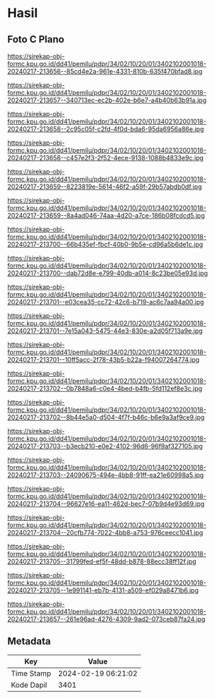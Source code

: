 # Hasil

## Foto C Plano

https://sirekap-obj-formc.kpu.go.id/dd41/pemilu/pdpr/34/02/10/20/01/3402102001018-20240217-213656--85cd4e2a-961e-4331-810b-635f470bfad8.jpg

https://sirekap-obj-formc.kpu.go.id/dd41/pemilu/pdpr/34/02/10/20/01/3402102001018-20240217-213657--340713ec-ec2b-402e-b6e7-a4b40b63b91a.jpg

https://sirekap-obj-formc.kpu.go.id/dd41/pemilu/pdpr/34/02/10/20/01/3402102001018-20240217-213658--2c95c05f-c2fd-4f0d-bda6-95da6956a86e.jpg

https://sirekap-obj-formc.kpu.go.id/dd41/pemilu/pdpr/34/02/10/20/01/3402102001018-20240217-213658--c457e2f3-2f52-4ece-9138-1088b4833e9c.jpg

https://sirekap-obj-formc.kpu.go.id/dd41/pemilu/pdpr/34/02/10/20/01/3402102001018-20240217-213659--8223819e-5614-46f2-a59f-29b57abdb0df.jpg

https://sirekap-obj-formc.kpu.go.id/dd41/pemilu/pdpr/34/02/10/20/01/3402102001018-20240217-213659--8a4ad046-74aa-4d20-a7ce-186b08fcdcd5.jpg

https://sirekap-obj-formc.kpu.go.id/dd41/pemilu/pdpr/34/02/10/20/01/3402102001018-20240217-213700--66b435ef-fbcf-40b0-9b5e-cd96a5b6de1c.jpg

https://sirekap-obj-formc.kpu.go.id/dd41/pemilu/pdpr/34/02/10/20/01/3402102001018-20240217-213700--dab72d8e-e799-40db-a014-8c23be05e93d.jpg

https://sirekap-obj-formc.kpu.go.id/dd41/pemilu/pdpr/34/02/10/20/01/3402102001018-20240217-213701--e03cea35-cc72-42c6-b719-ac6c7aa94a00.jpg

https://sirekap-obj-formc.kpu.go.id/dd41/pemilu/pdpr/34/02/10/20/01/3402102001018-20240217-213701--7e15a043-5475-44e3-830e-a2d05f713a9e.jpg

https://sirekap-obj-formc.kpu.go.id/dd41/pemilu/pdpr/34/02/10/20/01/3402102001018-20240217-213701--10ff5acc-2f78-43b5-b22a-f94007264774.jpg

https://sirekap-obj-formc.kpu.go.id/dd41/pemilu/pdpr/34/02/10/20/01/3402102001018-20240217-213702--0b7848a6-c0e4-4bed-b4fb-5fd112ef8e3c.jpg

https://sirekap-obj-formc.kpu.go.id/dd41/pemilu/pdpr/34/02/10/20/01/3402102001018-20240217-213702--8b44e5a0-d504-4f7f-b46c-b6e9a3af9ce9.jpg

https://sirekap-obj-formc.kpu.go.id/dd41/pemilu/pdpr/34/02/10/20/01/3402102001018-20240217-213703--b3ecb210-e0e2-4102-96d6-96f9af327105.jpg

https://sirekap-obj-formc.kpu.go.id/dd41/pemilu/pdpr/34/02/10/20/01/3402102001018-20240217-213703--24090675-494e-4bb8-91ff-ea21e60998a5.jpg

https://sirekap-obj-formc.kpu.go.id/dd41/pemilu/pdpr/34/02/10/20/01/3402102001018-20240217-213704--96627e16-ea11-462d-bec7-07b9d4e93d69.jpg

https://sirekap-obj-formc.kpu.go.id/dd41/pemilu/pdpr/34/02/10/20/01/3402102001018-20240217-213704--20cfb774-7022-4bb8-a753-976ceecc1041.jpg

https://sirekap-obj-formc.kpu.go.id/dd41/pemilu/pdpr/34/02/10/20/01/3402102001018-20240217-213705--31799fed-ef5f-48dd-b878-88ecc38ff12f.jpg

https://sirekap-obj-formc.kpu.go.id/dd41/pemilu/pdpr/34/02/10/20/01/3402102001018-20240217-213705--1e991141-eb7b-4131-a509-ef029a8471b6.jpg

https://sirekap-obj-formc.kpu.go.id/dd41/pemilu/pdpr/34/02/10/20/01/3402102001018-20240217-213657--261e96ad-4276-4309-9ad2-073ceb87fa24.jpg


## Metadata

| Key        | Value               |
| ---------- | ------------------- |
| Time Stamp | 2024-02-19 06:21:02 |
| Kode Dapil | 3401                |



